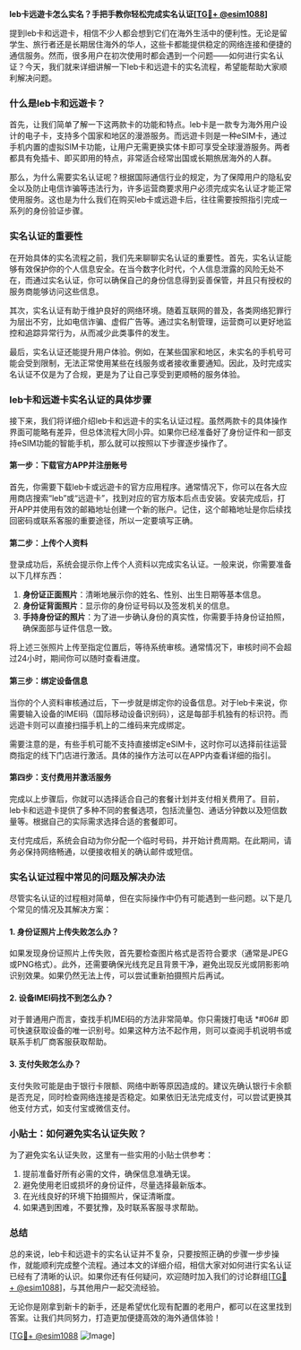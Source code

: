 **leb卡远遊卡怎么实名？手把手教你轻松完成实名认证[[TG💪+ @esim1088](https://t.me/s/esim1088)]**

提到leb卡和远遊卡，相信不少人都会想到它们在海外生活中的便利性。无论是留学生、旅行者还是长期居住海外的华人，这些卡都能提供稳定的网络连接和便捷的通信服务。然而，很多用户在初次使用时都会遇到一个问题——如何进行实名认证？今天，我们就来详细讲解一下leb卡和远遊卡的实名流程，希望能帮助大家顺利解决问题。

### 什么是leb卡和远遊卡？

首先，让我们简单了解一下这两款卡的功能和特点。leb卡是一款专为海外用户设计的电子卡，支持多个国家和地区的漫游服务。而远遊卡则是一种eSIM卡，通过手机内置的虚拟SIM卡功能，让用户无需更换实体卡即可享受全球漫游服务。两者都具有免插卡、即买即用的特点，非常适合经常出国或长期旅居海外的人群。

那么，为什么需要实名认证呢？根据国际通信行业的规定，为了保障用户的隐私安全以及防止电信诈骗等违法行为，许多运营商要求用户必须完成实名认证才能正常使用服务。这也是为什么我们在购买leb卡或远遊卡后，往往需要按照指引完成一系列的身份验证步骤。

### 实名认证的重要性

在开始具体的实名流程之前，我们先来聊聊实名认证的重要性。首先，实名认证能够有效保护你的个人信息安全。在当今数字化时代，个人信息泄露的风险无处不在，而通过实名认证，你可以确保自己的身份信息得到妥善保管，并且只有授权的服务商能够访问这些信息。

其次，实名认证有助于维护良好的网络环境。随着互联网的普及，各类网络犯罪行为层出不穷，比如电信诈骗、虚假广告等。通过实名制管理，运营商可以更好地监控和追踪异常行为，从而减少此类事件的发生。

最后，实名认证还能提升用户体验。例如，在某些国家和地区，未实名的手机号可能会受到限制，无法正常使用某些在线服务或者接收重要通知。因此，及时完成实名认证不仅是为了合规，更是为了让自己享受到更顺畅的服务体验。

### leb卡和远遊卡实名认证的具体步骤

接下来，我们将详细介绍leb卡和远遊卡的实名认证过程。虽然两款卡的具体操作界面可能略有差异，但总体流程大同小异。如果你已经准备好了身份证件和一部支持eSIM功能的智能手机，那么就可以按照以下步骤逐步操作了。

#### 第一步：下载官方APP并注册账号

首先，你需要下载leb卡或远遊卡的官方应用程序。通常情况下，你可以在各大应用商店搜索“leb”或“远遊卡”，找到对应的官方版本后点击安装。安装完成后，打开APP并使用有效的邮箱地址创建一个新的账户。记住，这个邮箱地址是你后续找回密码或联系客服的重要途径，所以一定要填写正确。

#### 第二步：上传个人资料

登录成功后，系统会提示你上传个人资料以完成实名认证。一般来说，你需要准备以下几样东西：

1. **身份证正面照片**：清晰地展示你的姓名、性别、出生日期等基本信息。
2. **身份证背面照片**：显示你的身份证号码以及签发机关的信息。
3. **手持身份证的照片**：为了进一步确认身份的真实性，你需要手持身份证拍照，确保面部与证件信息一致。

将上述三张照片上传至指定位置后，等待系统审核。通常情况下，审核时间不会超过24小时，期间你可以随时查看进度。

#### 第三步：绑定设备信息

当你的个人资料审核通过后，下一步就是绑定你的设备信息。对于leb卡来说，你需要输入设备的IMEI码（国际移动设备识别码），这是每部手机独有的标识符。而远遊卡则可以直接扫描手机上的二维码来完成绑定。

需要注意的是，有些手机可能不支持直接绑定eSIM卡，这时你可以选择前往运营商指定的线下门店进行激活。具体的操作方法可以在APP内查看详细的指引。

#### 第四步：支付费用并激活服务

完成以上步骤后，你就可以选择适合自己的套餐计划并支付相关费用了。目前，leb卡和远遊卡提供了多种不同的套餐选项，包括流量包、通话分钟数以及短信数量等。根据自己的实际需求选择合适的套餐即可。

支付完成后，系统会自动为你分配一个临时号码，并开始计费周期。在此期间，请务必保持网络畅通，以便接收相关的确认邮件或短信。

### 实名认证过程中常见的问题及解决办法

尽管实名认证的过程相对简单，但在实际操作中仍有可能遇到一些问题。以下是几个常见的情况及其解决方案：

#### 1. 身份证照片上传失败怎么办？

如果发现身份证照片上传失败，首先要检查图片格式是否符合要求（通常是JPEG或PNG格式）。此外，还需要确保光线充足且背景干净，避免出现反光或阴影影响识别效果。如果仍然无法上传，可以尝试重新拍摄照片后再试。

#### 2. 设备IMEI码找不到怎么办？

对于普通用户而言，查找手机IMEI码的方法非常简单。你只需拨打电话 *#06# 即可快速获取设备的唯一识别号。如果这种方法不起作用，则可以查阅手机说明书或联系手机厂商客服获取帮助。

#### 3. 支付失败怎么办？

支付失败可能是由于银行卡限额、网络中断等原因造成的。建议先确认银行卡余额是否充足，同时检查网络连接是否稳定。如果依旧无法完成支付，可以尝试更换其他支付方式，如支付宝或微信支付。

### 小贴士：如何避免实名认证失败？

为了避免实名认证失败，这里有一些实用的小贴士供参考：

1. 提前准备好所有必需的文件，确保信息准确无误。
2. 避免使用老旧或损坏的身份证件，尽量选择最新版本。
3. 在光线良好的环境下拍摄照片，保证清晰度。
4. 如果遇到困难，不要犹豫，及时联系客服寻求帮助。

### 总结

总的来说，leb卡和远遊卡的实名认证并不复杂，只要按照正确的步骤一步步操作，就能顺利完成整个流程。通过本文的详细介绍，相信大家对如何进行实名认证已经有了清晰的认识。如果你还有任何疑问，欢迎随时加入我们的讨论群组[[TG💪+ @esim1088](https://t.me/s/esim1088)]，与其他用户一起交流经验。

无论你是刚拿到新卡的新手，还是希望优化现有配置的老用户，都可以在这里找到答案。让我们共同努力，打造更加便捷高效的海外通信体验！

[[TG💪+ @esim1088](https://t.me/s/esim1088) ![Image](https://i.postimg.cc/4NQfJmqS/Snipaste-2025-05-13-00-14-12.png)]